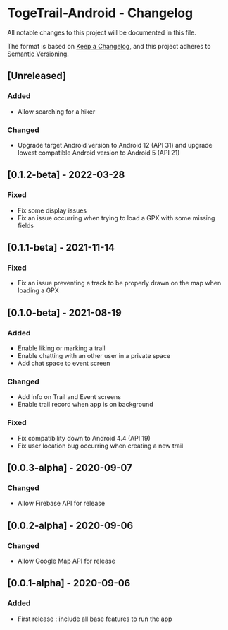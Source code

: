 # TogeTrail-Android - Changelog

All notable changes to this project will be documented in this file.

The format is based on [Keep a Changelog](https://keepachangelog.com/en/1.0.0/),
and this project adheres to [Semantic Versioning](https://semver.org/spec/v2.0.0.html).

## [Unreleased]
### Added
- Allow searching for a hiker
### Changed
- Upgrade target Android version to Android 12 (API 31) and upgrade lowest compatible Android version to Android 5 (API 21)

## [0.1.2-beta] - 2022-03-28
### Fixed
- Fix some display issues
- Fix an issue occurring when trying to load a GPX with some missing fields

## [0.1.1-beta] - 2021-11-14
### Fixed
- Fix an issue preventing a track to be properly drawn on the map when loading a GPX

## [0.1.0-beta] - 2021-08-19
### Added
- Enable liking or marking a trail
- Enable chatting with an other user in a private space
- Add chat space to event screen
### Changed
- Add info on Trail and Event screens
- Enable trail record when app is on background
### Fixed
- Fix compatibility down to Android 4.4 (API 19)
- Fix user location bug occurring when creating a new trail

## [0.0.3-alpha] - 2020-09-07
### Changed
- Allow Firebase API for release

## [0.0.2-alpha] - 2020-09-06
### Changed
- Allow Google Map API for release

## [0.0.1-alpha] - 2020-09-06
### Added
- First release : include all base features to run the app